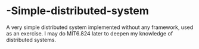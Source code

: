 # -Simple-distributed-system
A very simple distributed system implemented without any framework, used as an exercise. I may do MIT6.824 later to deepen my knowledge of distributed systems.

